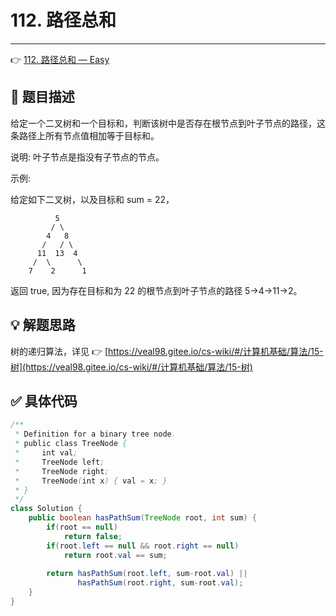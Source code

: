 # 112. 路径总和

---

👉 [112. 路径总和 — Easy](https://leetcode-cn.com/problems/path-sum/)

## 📜 题目描述

给定一个二叉树和一个目标和，判断该树中是否存在根节点到叶子节点的路径，这条路径上所有节点值相加等于目标和。

说明: 叶子节点是指没有子节点的节点。

示例: 

给定如下二叉树，以及目标和 sum = 22，

              5
             / \
            4   8
           /   / \
          11  13  4
         /  \      \
        7    2      1
返回 true, 因为存在目标和为 22 的根节点到叶子节点的路径 5->4->11->2。

## 💡 解题思路

树的递归算法，详见 👉 [https://veal98.gitee.io/cs-wiki/#/计算机基础/算法/15-树](https://veal98.gitee.io/cs-wiki/#/计算机基础/算法/15-树)


## ✅  具体代码 


```java
/**
 * Definition for a binary tree node.
 * public class TreeNode {
 *     int val;
 *     TreeNode left;
 *     TreeNode right;
 *     TreeNode(int x) { val = x; }
 * }
 */
class Solution {
    public boolean hasPathSum(TreeNode root, int sum) {
        if(root == null)
            return false;
        if(root.left == null && root.right == null)
            return root.val == sum;
        
        return hasPathSum(root.left, sum-root.val) ||
               hasPathSum(root.right, sum-root.val);
    }
}
```

